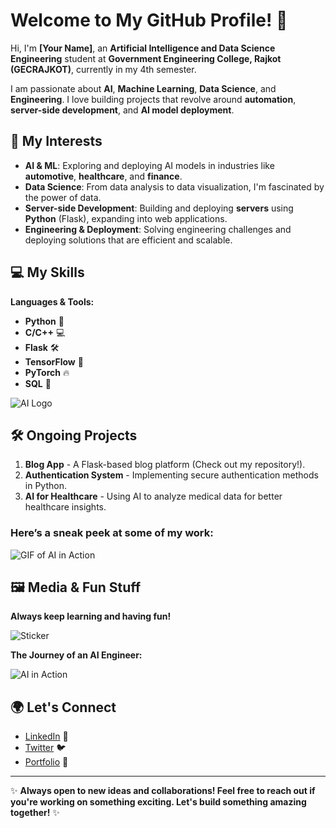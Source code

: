 # Welcome to My GitHub Profile! 👋

Hi, I'm **[Your Name]**, an **Artificial Intelligence and Data Science Engineering** student at **Government Engineering College, Rajkot (GECRAJKOT)**, currently in my 4th semester.

I am passionate about **AI**, **Machine Learning**, **Data Science**, and **Engineering**. I love building projects that revolve around **automation**, **server-side development**, and **AI model deployment**.

## 🚀 My Interests

- **AI & ML**: Exploring and deploying AI models in industries like **automotive**, **healthcare**, and **finance**.
- **Data Science**: From data analysis to data visualization, I'm fascinated by the power of data.
- **Server-side Development**: Building and deploying **servers** using **Python** (Flask), expanding into web applications.
- **Engineering & Deployment**: Solving engineering challenges and deploying solutions that are efficient and scalable.

## 💻 My Skills

**Languages & Tools:**
- **Python** 🐍
- **C/C++** 💻
- **Flask** 🛠️
- **TensorFlow** 🤖
- **PyTorch** 🔥
- **SQL** 💾

![AI Logo](https://i.ibb.co/0fQGgTv/DALL-E-2025-01-25-12-51-01-A-futuristic-and-vibrant-artificial-intelligence-AI-themed-background-wit.webp)

## 🛠️ Ongoing Projects

1. **Blog App** - A Flask-based blog platform (Check out my repository!).
2. **Authentication System** - Implementing secure authentication methods in Python.
3. **AI for Healthcare** - Using AI to analyze medical data for better healthcare insights.

### Here’s a sneak peek at some of my work:

![GIF of AI in Action](https://media.giphy.com/media/d3Oscw0bmOsSg/giphy.gif)

## 🖼️ Media & Fun Stuff

**Always keep learning and having fun!**

![Sticker](https://your-sticker-url.com)

**The Journey of an AI Engineer:**

![AI in Action](https://media.giphy.com/media/l0MYRyiq8tmtZGHLu/giphy.gif)

## 🌍 Let's Connect

- [LinkedIn](https://www.linkedin.com/in/your-linkedin-profile) 💼
- [Twitter](https://twitter.com/your-twitter-profile) 🐦
- [Portfolio](https://your-portfolio-link.com) 🌟

---

✨ **Always open to new ideas and collaborations! Feel free to reach out if you're working on something exciting. Let's build something amazing together!** ✨
